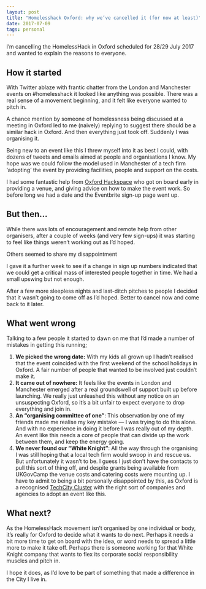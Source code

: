```yaml
---
layout: post
title: "Homelesshack Oxford: why we’ve cancelled it (for now at least)"
date: 2017-07-09
tags: personal
---
```


I’m cancelling the HomelessHack in Oxford scheduled for 28/29 July 2017 and wanted to explain the reasons to everyone.

## How it started

With Twitter ablaze with frantic chatter from the London and Manchester events on #homelesshack it looked like anything was possible. There was a real sense of a movement beginning, and it felt like everyone wanted to pitch in.

A chance mention by someone of homelessness being discussed at a meeting in Oxford led to me (naively) replying to suggest there should be a similar hack in Oxford. And then everything just took off. Suddenly I was organising it.

Being new to an event like this I threw myself into it as best I could, with dozens of tweets and emails aimed at people and organisations I know. My hope was we could follow the model used in Manchester of a tech firm ‘adopting’ the event by providing facilities, people and support on the costs.

I had some fantastic help from [Oxford Hackspace](https://oxhack.org) who got on board early in providing a venue, and giving advice on how to make the event work. So before long we had a date and the Eventbrite sign-up page went up.

## But then…

While there was lots of encouragement and remote help from other organisers, after a couple of weeks (and very few sign-ups) it was starting to feel like things weren’t working out as I’d hoped.

Others seemed to share my disappointment

I gave it a further week to see if a change in sign up numbers indicated that we could get a critical mass of interested people together in time. We had a small upswing but not enough.

After a few more sleepless nights and last-ditch pitches to people I decided that it wasn’t going to come off as I’d hoped. Better to cancel now and come back to it later.

## What went wrong

Talking to a few people it started to dawn on me that I’d made a number of mistakes in getting this running;

1.  **We picked the wrong date:** With my kids all grown up I hadn’t realised that the event coincided with the first weekend of the school holidays in Oxford. A fair number of people that wanted to be involved just couldn’t make it.
2.  **It came out of nowhere:** It feels like the events in London and Manchester emerged after a real groundswell of support built up before launching. We really just unleashed this without any notice on an unsuspecting Oxford, so it’s a bit unfair to expect everyone to drop everything and join in.
3.  **An “organising committee of one”**: This observation by one of my friends made me realise my key mistake — I was trying to do this alone. And with no experience in doing it before I was really out of my depth. An event like this needs a core of people that can divide up the work between them, and keep the energy going.
4.  **We never found our “White Knight”**: All the way through the organising I was still hoping that a local tech firm would swoop in and rescue us. But unfortunately it wasn’t to be. I guess I just don’t have the contacts to pull this sort of thing off, and despite grants being available from UKGovCamp the venue costs and catering costs were mounting up. I have to admit to being a bit personally disappointed by this, as Oxford is a recognised [TechCity Cluster](http://technation.techcityuk.com/cluster/oxford/) with the right sort of companies and agencies to adopt an event like this.

## What next?

As the HomelessHack movement isn’t organised by one individual or body, it’s really for Oxford to decide what it wants to do next. Perhaps it needs a bit more time to get on board with the idea, or word needs to spread a little more to make it take off. Perhaps there is someone working for that White Knight company that wants to flex its corporate social responsibility muscles and pitch in. 

I hope it does, as I’d love to be part of something that made a difference in the City I live in.
